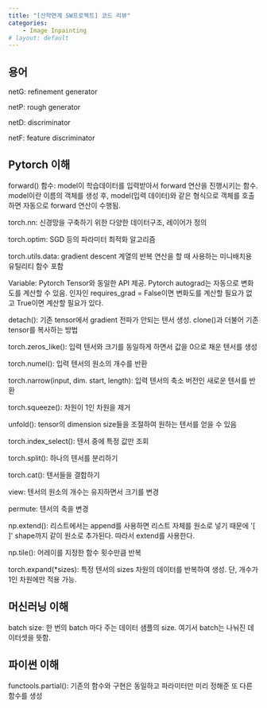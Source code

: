 ```yaml
---
title: "[산학연계 SW프로젝트] 코드 리뷰"
categories:
    - Image Inpainting
# layout: default
---
```

용어
---

netG: refinement generator

netP: rough generator

netD: discriminator

netF: feature discriminator

Pytorch 이해
---

forward() 함수:  model이 학습데이터를 입력받아서 forward 연산을 진행시키는 함수. model이란 이름의 객체를  생성 후, model(입력 데이터)와 같은 형식으로 객체를 호출하면 자동으로 forward 연산이 수행됨.

torch.nn: 신경망을 구축하기 위한 다양한 데이터구조, 레이어가 정의

torch.optim: SGD 등의 파라미터 최적화 알고리즘

torch.utils.data: gradient descent 계열의 반복 연산을 할 때 사용하는 미니배치용 유틸리티 함수 포함

Variable: Pytorch Tensor와 동일한 API 제공. Pytorch autograd는 자동으로 변화도를 계산할 수 있음. 인자인 requires_grad = False이면 변화도를 계산할 필요가 없고 True이면 계산할 필요가 있다. 

detach(): 기존 tensor에서 gradient 전파가 안되는 텐서 생성. clone()과 더불어 기존 tensor를 복사하는 방법

torch.zeros_like(): 입력 텐서와 크기를 동일하게 하면서 값을 0으로 채운 텐서를 생성

torch.numel(): 입력 텐서의 원소의 개수를 반환

torch.narrow(input, dim. start, length): 입력 텐서의 축소 버전인 새로운 텐서를 반환

torch.squeeze(): 차원이 1인 차원을 제거

unfold(): tensor의 dimension size들을 조절하여 원하는 텐서를 얻을 수 있음

torch.index_select(): 텐서 중에 특정 값만 조회

torch.split(): 하나의 텐서를 분리하기

torch.cat(): 텐서들을 결합하기

view: 텐서의 원소의 개수는 유지하면서 크기를 변경

permute: 텐서의 축을 변경

np.extend(): 리스트에서는 append를 사용하면 리스트 자체를 원소로 넣기 때문에 '[ ]' shape까지 같이 원소로 추가된다. 따라서 extend를 사용한다.

np.tile(): 어레이를 지정한 함수 횟수만큼 반복

torch.expand(*sizes): 특정 텐서의 sizes 차원의 데이터를 반복하여 생성. 단, 개수가 1인 차원에만 적용 가능.

머신러닝 이해
---

batch size: 한 번의 batch 마다 주는 데이터 샘플의 size. 여기서 batch는 나눠진 데이터셋을 뜻함.

파이썬 이해
---

functools.partial(): 기존의 함수와 구현은 동일하고 파라미터만 미리 정해준 또 다른 함수를 생성